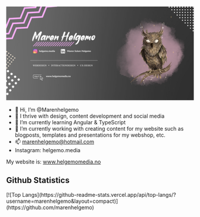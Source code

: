 ![HEADER!](img/githubheader.png)
- 👋 Hi, I’m @Marenhelgemo
- 👀 I thrive with design, content development and social media
- 🌱 I’m currently learning Angular & TypeScript
- 🌱 I’m currently working with creating content for my website such as blogposts, templates and presentations for my webshop, etc.
- 📫 marenhelgemo@hotmail.com
- Instagram: helgemo.media

My website is: www.helgemomedia.no

<h2>Github Statistics</h2>
<p>[![Top Langs](https://github-readme-stats.vercel.app/api/top-langs/?username=marenhelgemo&layout=compact)](https://github.com/marenhelgemo)</p>